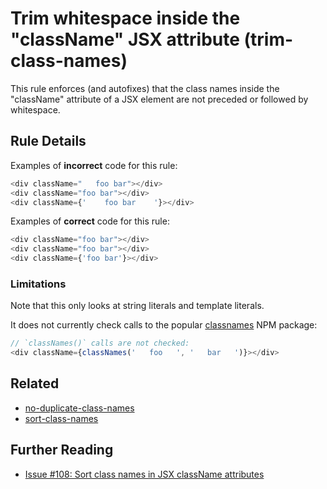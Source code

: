 # Trim whitespace inside the "className" JSX attribute (trim-class-names)

This rule enforces (and autofixes) that the class names inside the "className" attribute of a JSX element are not preceded or followed by whitespace.

## Rule Details

Examples of **incorrect** code for this rule:

```js
<div className="   foo bar"></div>
<div className="foo bar"></div>
<div className={'    foo bar    '}></div>
```

Examples of **correct** code for this rule:

```js
<div className="foo bar"></div>
<div className="foo bar"></div>
<div className={'foo bar'}></div>
```

### Limitations

Note that this only looks at string literals and template literals.

It does not currently check calls to the popular [classnames](https://www.npmjs.com/package/classnames) NPM package:

```js
// `classNames()` calls are not checked:
<div className={classNames('   foo   ', '   bar   ')}></div>
```

## Related

-   [no-duplicate-class-names](./no-duplicate-class-names.md)
-   [sort-class-names](./sort-class-names.md)

## Further Reading

-   [Issue \#108: Sort class names in JSX className attributes](https://github.com/liferay/eslint-config-liferay/issues/108)
